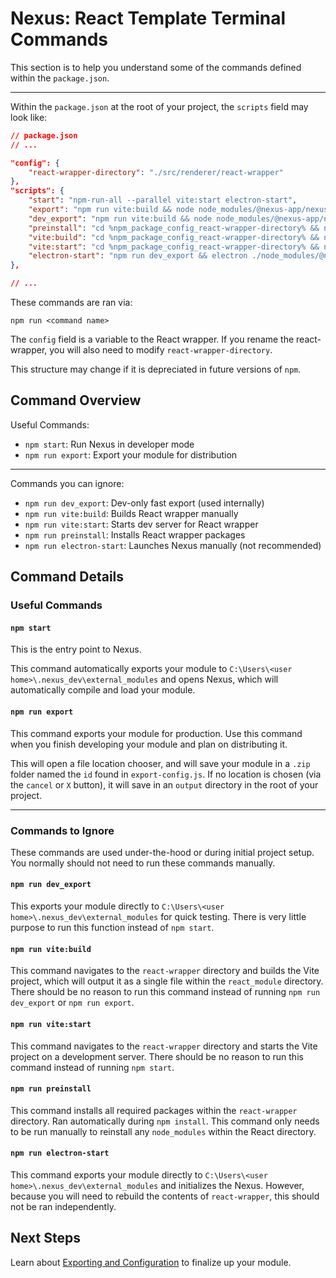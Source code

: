 # Nexus: React Template Terminal Commands


This section is to help you understand some of the commands defined within the `package.json`.

---
Within the `package.json` at the root of your project, the `scripts` field may look like:
```json
// package.json
// ...

"config": {
    "react-wrapper-directory": "./src/renderer/react-wrapper"
},
"scripts": {
    "start": "npm-run-all --parallel vite:start electron-start",
    "export": "npm run vite:build && node node_modules/@nexus-app/nexus-exporter/exporter.js",
    "dev_export": "npm run vite:build && node node_modules/@nexus-app/nexus-exporter/exporter.js --dev",
    "preinstall": "cd %npm_package_config_react-wrapper-directory% && npm install",
    "vite:build": "cd %npm_package_config_react-wrapper-directory% && npm run build",
    "vite:start": "cd %npm_package_config_react-wrapper-directory% && npm run dev",
    "electron-start": "npm run dev_export && electron ./node_modules/@nexus-app/nexus-client/main.js --dev"
},

// ...
```
These commands are ran via:
```
npm run <command name>
```

The `config` field is a variable to the React wrapper. If you rename the react-wrapper, you will also need to modify `react-wrapper-directory`.

This structure may change if it is depreciated in future versions of `npm`.

## Command Overview
Useful Commands:
- `npm start`: Run Nexus in developer mode
- `npm run export`: Export your module for distribution   
  
---
Commands you can ignore:  
- `npm run dev_export`: Dev-only fast export (used internally)
- `npm run vite:build`: Builds React wrapper manually
- `npm run vite:start`: Starts dev server for React wrapper
- `npm run preinstall`: Installs React wrapper packages
- `npm run electron-start`: Launches Nexus manually (not recommended)

## Command Details
### Useful Commands
#### `npm start`
This is the entry point to Nexus.

This command automatically exports your module to `C:\Users\<user home>\.nexus_dev\external_modules` and opens Nexus, which will automatically compile and load your module.

#### `npm run export`
This command exports your module for production. Use this command when you finish developing your module and plan on distributing it.

This will open a file location chooser, and will save your module in a `.zip` folder named the `id` found in `export-config.js`. If no location is chosen (via the `cancel` or `X` button), it will save in an `output` directory in the root of your project.

---

### Commands to Ignore
These commands are used under-the-hood or during initial project setup. You normally should not need to run these commands manually.

#### `npm run dev_export`
This exports your module directly to `C:\Users\<user home>\.nexus_dev\external_modules` for quick testing. There is very little purpose to run this function instead of `npm start`.

#### `npm run vite:build`
This command navigates to the `react-wrapper` directory and builds the Vite project, which will output it as a single file within the `react_module` directory. There should be no reason to run this command instead of running `npm run dev_export` or `npm run export`.

#### `npm run vite:start`
This command navigates to the `react-wrapper` directory and starts the Vite project on a development server. There should be no reason to run this command instead of running `npm start`.

#### `npm run preinstall`
This command installs all required packages within the `react-wrapper` directory. Ran automatically during `npm install`. This command only needs to be run manually to reinstall any `node_modules` within the React directory.

#### `npm run electron-start`
This command exports your module directly to `C:\Users\<user home>\.nexus_dev\external_modules` and initializes the Nexus. However, because you will need to rebuild the contents of `react-wrapper`, this should not be ran independently.

## Next Steps
Learn about [Exporting and Configuration](../ConfigurationAndExport.md) to finalize up your module.